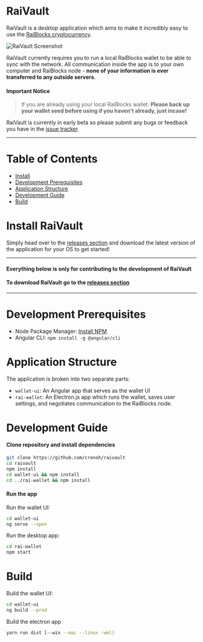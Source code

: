# RaiVault

RaiVault is a desktop application which aims to make it incredibly easy to use the [RaiBlocks cryptocurrency](https://github.com/clemahieu/raiblocks).

![RaiVault Screenshot](https://raivault.s3-us-west-2.amazonaws.com/RaiVaultWallet.png)

RaiVault currently requires you to run a local RaiBlocks wallet to be able to sync with the network.  All communication inside the app is to your own computer and RaiBlocks node - **none of your information is ever transferred to any outside servers**.

#### Important Notice
> If you are already using your local RaiBlocks wallet: **Please back up your wallet seed before using if you haven't already, just incase!**

RaiVault is currently in early beta so please submit any bugs or feedback you have in the  [issue tracker](https://github.com/cronoh/raivault/issues/new).

___

# Table of Contents
* [Install](#install-raivault)
* [Development Prerequisites](#development-prerequisites)
* [Application Structure](#application-structure)
* [Development Guide](#development-guide)
* [Build](#build)

# Install RaiVault

Simply head over to the [releases section](https://github.com/cronoh/raivault/releases) and download the latest version of the application for your OS to get started!

___

#### Everything below is only for contributing to the development of RaiVault
#### To download RaiVault go to the [releases section](https://github.com/cronoh/raivault/releases)

___

# Development Prerequisites
- Node Package Manager: [Install NPM](https://www.npmjs.com/get-npm)
- Angular CLI: `npm install -g @angular/cli`

# Application Structure

The application is broken into two separate parts:

- `wallet-ui`: An Angular app that serves as the wallet UI
- `rai-wallet`: An Electron.js app which runs the wallet, saves user settings, and negotiates communication to the RaiBlocks node.

# Development Guide
#### Clone repository and install dependencies
```bash
git clone https://github.com/cronoh/raivault
cd raivault
npm install
cd wallet-ui && npm install
cd ../rai-wallet && npm install
```

#### Run the app

Run the wallet UI:
```bash
cd wallet-ui
ng serve --open
```

Run the desktop app:
```bash
cd rai-wallet
npm start
```

# Build
Build the wallet UI:
```bash
cd wallet-ui
ng build --prod
```

Build the electron app
```bash
yarn run dist [--win --mac --linux -wml]
```
